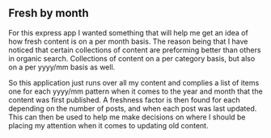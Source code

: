## Fresh by month

For this express app I wanted something that will help me get an idea of how fresh content is on a per month basis. The reason being that I have noticed that certain collections of content are preforming better than others in organic search. Collections of content on a per category basis, but also on a per yyyy/mm basis as well.

So this application just runs over all my content and complies a list of items one for each yyyy/mm pattern when it comes to the year and month that the content was first published. A freshness factor is then found for each depending on the number of posts, and when each post was last updated. This can then be used to help me make decisions on where I should be placing my attention when it comes to updating old content.
